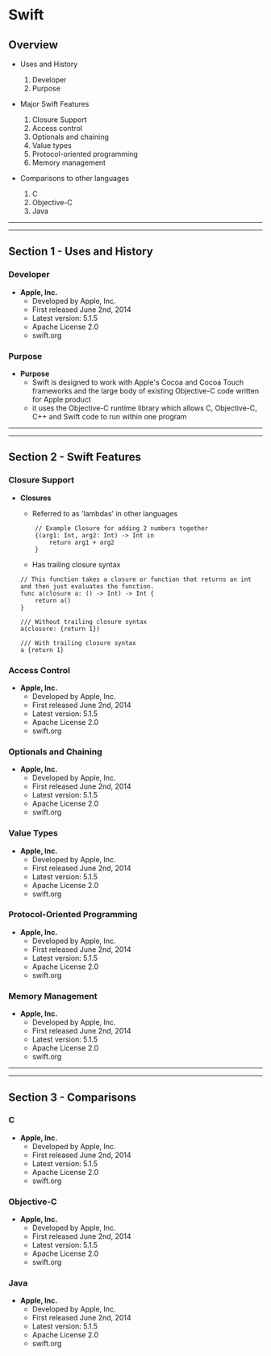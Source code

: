 # Swift

## Overview
* Uses and History
	1. Developer
	2. Purpose

* Major Swift Features
	1. Closure Support
	2. Access control
	3. Optionals and chaining
	4. Value types
	5. Protocol-oriented programming
	6. Memory management

* Comparisons to other languages
	1. C
	2. Objective-C
	3. Java

<hr>
<hr>

## Section 1 - Uses and History

### Developer
* **Apple, Inc.**
	* Developed by Apple, Inc.
	* First released June 2nd, 2014
	* Latest version: 5.1.5
	* Apache License 2.0
	* swift.org
	
### Purpose
* **Purpose**
	* Swift is designed to work with Apple's 
	Cocoa and Cocoa Touch frameworks and the 
	large body of existing Objective-C code 
	written for Apple product
	* it uses the Objective-C runtime library 
	which allows C, Objective-C, C++ and Swift 
	code to run within one program
<hr>
<hr>

## Section 2 - Swift Features

### Closure Support
* **Closures**
	* Referred to as 'lambdas' in other languages
	```	
		// Example Closure for adding 2 numbers together
		{(arg1: Int, arg2: Int) -> Int in
			return arg1 + arg2
		}
	```
	
	* Has trailing closure syntax
	```
	// This function takes a closure or function that returns an int and then just evaluates the function.
	func a(closure a: () -> Int) -> Int {
		return a()
	}

	/// Without trailing closure syntax
	a(closure: {return 1})

	/// With trailing closure syntax
	a {return 1}
	```
### Access Control
* **Apple, Inc.**
	* Developed by Apple, Inc.
	* First released June 2nd, 2014
	* Latest version: 5.1.5
	* Apache License 2.0
	* swift.org

### Optionals and Chaining
* **Apple, Inc.**
	* Developed by Apple, Inc.
	* First released June 2nd, 2014
	* Latest version: 5.1.5
	* Apache License 2.0
	* swift.org
	
### Value Types
* **Apple, Inc.**
	* Developed by Apple, Inc.
	* First released June 2nd, 2014
	* Latest version: 5.1.5
	* Apache License 2.0
	* swift.org
	
### Protocol-Oriented Programming
* **Apple, Inc.**
	* Developed by Apple, Inc.
	* First released June 2nd, 2014
	* Latest version: 5.1.5
	* Apache License 2.0
	* swift.org
	
### Memory Management
* **Apple, Inc.**
	* Developed by Apple, Inc.
	* First released June 2nd, 2014
	* Latest version: 5.1.5
	* Apache License 2.0
	* swift.org
	
<hr>
<hr>

## Section 3 - Comparisons

### C
* **Apple, Inc.**
	* Developed by Apple, Inc.
	* First released June 2nd, 2014
	* Latest version: 5.1.5
	* Apache License 2.0
	* swift.org
	
### Objective-C
* **Apple, Inc.**
	* Developed by Apple, Inc.
	* First released June 2nd, 2014
	* Latest version: 5.1.5
	* Apache License 2.0
	* swift.org
	
### Java
* **Apple, Inc.**
	* Developed by Apple, Inc.
	* First released June 2nd, 2014
	* Latest version: 5.1.5
	* Apache License 2.0
	* swift.org
